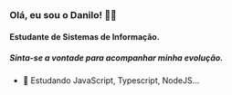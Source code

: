 ##

### Olá, eu sou o Danilo! 👋🐉
#### Estudante de Sistemas de Informação.
##### Sinta-se a vontade para acompanhar minha evolução.
- 🌱 Estudando JavaScript, Typescript, NodeJS...
##

